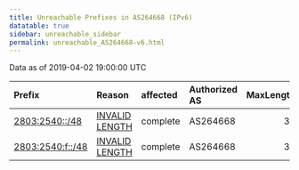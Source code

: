 ```yaml
---
title: Unreachable Prefixes in AS264668 (IPv6)
datatable: true
sidebar: unreachable_sidebar
permalink: unreachable_AS264668-v6.html
---
```


Data as of 2019-04-02 19:00:00 UTC


<div class="datatable-begin"></div>

| Prefix                                                     | Reason                                                                                                      | affected   | Authorized AS   |   MaxLength | Anchor                                         |   unreachable /48s |
|:-----------------------------------------------------------|:------------------------------------------------------------------------------------------------------------|:-----------|:----------------|------------:|:-----------------------------------------------|-------------------:|
| [2803:2540::/48](https://stat.ripe.net/2803:2540::/48)     | [INVALID LENGTH](https://rpki-validator.ripe.net/announcement-preview?asn=AS264668&prefix=2803:2540::/48)   | complete   | AS264668        |          32 | [LACNIC](unreachable_LACNIC_RPKI_Root-v6.html) |                  1 |
| [2803:2540:f::/48](https://stat.ripe.net/2803:2540:f::/48) | [INVALID LENGTH](https://rpki-validator.ripe.net/announcement-preview?asn=AS264668&prefix=2803:2540:f::/48) | complete   | AS264668        |          32 | [LACNIC](unreachable_LACNIC_RPKI_Root-v6.html) |                  1 |

<div class="datatable-end"></div>